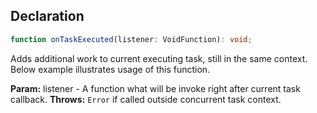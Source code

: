## Declaration
```ts
function onTaskExecuted(listener: VoidFunction): void;
```
Adds additional work to current executing task, still in the same context. Below example illustrates usage of this function.

**Param:** listener - A function what will be invoke right after current task callback.
**Throws:** `Error` if called outside concurrent task context.
